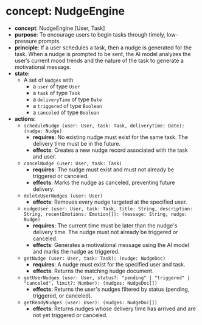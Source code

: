 # concept: NudgeEngine

* **concept**: NudgeEngine \[User, Task]
* **purpose**: To encourage users to begin tasks through timely, low-pressure prompts.
* **principle**: If a user schedules a task, then a nudge is generated for the task. When a nudge is prompted to be sent, the AI model analyzes the user’s current mood trends and the nature of the task to generate a motivational message.
* **state**:
  * A set of `Nudges` with
    * a `user` of type `User`
    * a `task` of type `Task`
    * a `deliveryTime` of type `Date`
    * a `triggered` of type `Boolean`
    * a `canceled` of type `Boolean`
* **actions**:
  * `scheduleNudge (user: User, task: Task, deliveryTime: Date): (nudge: Nudge)`
    * **requires**: No existing nudge must exist for the same task. The delivery time must be in the future.
    * **effects**: Creates a new nudge record associated with the task and user.
  * `cancelNudge (user: User, task: Task)`
    * **requires**: The nudge must exist and must not already be triggered or canceled.
    * **effects**: Marks the nudge as canceled, preventing future delivery.
  * `deleteUserNudges (user: User)`
    * **effects**: Removes every nudge targeted at the specified user.
  * `nudgeUser (user: User, task: Task, title: String, description: String, recentEmotions: Emotion[]): (message: String, nudge: Nudge)`
    * **requires**: The current time must be later than the nudge's delivery time. The nudge must not already be triggered or canceled.
    * **effects**: Generates a motivational message using the AI model and marks the nudge as triggered.
  * `getNudge (user: User, task: Task): (nudge: NudgeDoc)`
    * **requires**: A nudge must exist for the specified user and task.
    * **effects**: Returns the matching nudge document.
  * `getUserNudges (user: User, status?: "pending" | "triggered" | "canceled", limit?: Number): (nudges: NudgeDoc[])`
    * **effects**: Returns the user's nudges filtered by status (pending, triggered, or canceled).
  * `getReadyNudges (user: User): (nudges: NudgeDoc[])`
    * **effects**: Returns nudges whose delivery time has arrived and are not yet triggered or canceled. 